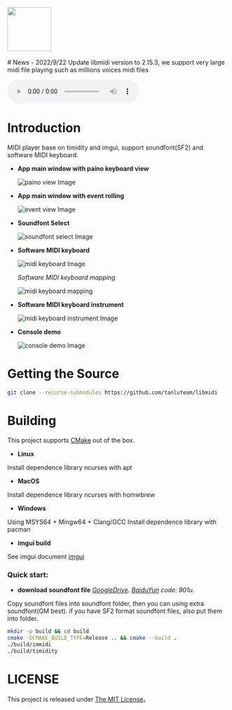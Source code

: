 <div align="left">
  <img src="images/tanlu-logo.png" height="100" width="100"/>
  <div>&nbsp;</div>
</div>
<div align="left">

</div>
# News
- 2022/9/22  Update libmidi version to 2.15.3, we support very large midi file playing such as millions voices midi files

 ![millions voices midi demo](midi_demo/test/red_zone_insane_black_remix.mid)
 
# Introduction
MIDI player base on timidity and imgui, support soundfont(SF2) and software MIDI keyboard.

- **App main window with paino keyboard view**

  ![paino view Image](images/main_window_piano.jpg)

- **App main window with event rolling**

  ![event view Image](images/main_window_events.jpg)

- **Soundfont Select**

  ![soundfont select Image](images/soundfont_select.jpg)

- **Software MIDI keyboard**

  ![midi keyboard Image](images/soft_midi_keyboard.jpg)

  *Software MIDI keyboard mapping* 

  ![midi keyboard mapping](images/soft_midi_keyboard.jpg)

- **Software MIDI keyboard instrument**

  ![midi keyboard instrument Image](images/keboard_mapping.jpg)

- **Console demo**

  ![console demo Image](images/console_demo.jpg)

# Getting the Source

```bash
git clone --recurse-submodules https://github.com/tanluteam/libmidi
```

# Building

This project supports [CMake](https://cmake.org/) out of the box.

- **Linux**

Install dependence library ncurses with apt

- **MacOS**

Install dependence library ncurses with homwbrew

- **Windows**

Using MSYS64 + Mingw64 + Clang/GCC
Install dependence library with pacman

- **imgui build**

See imgui document [imgui](https://github.com/tanluteam/imgui/blob/master/docs/README.md)

### Quick start:

- **download soundfont file**
*[GoogleDrive](https://drive.google.com/drive/folders/1ZwNonqFTQR1dRY0hijSMQbrLkHfJbkvW?usp=sharing)*.
*[BaiduYun](https://pan.baidu.com/s/1FIu6PsjO1FnMSABpSgPK8Q?pwd=901u) code: 901u*.

Copy soundfont files into soundfont folder, then you can using extra soundfont(GM best). if you have SF2 format soundfont files, also put them into folder.

```bash
mkdir -p build && cd build
cmake -DCMAKE_BUILD_TYPE=Release .. && cmake --build .
./build/immidi
./build/timidity
```

# LICENSE

This project is released under [The MIT License](LICENSE)。
